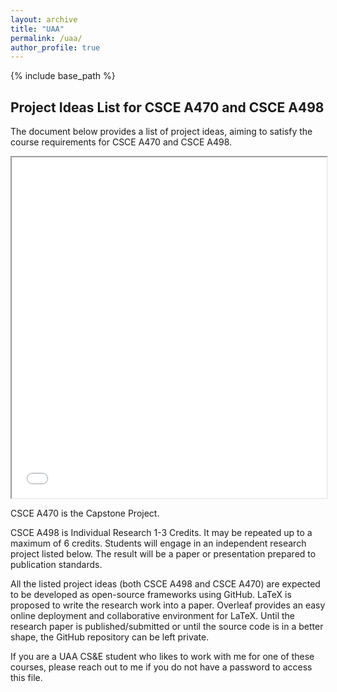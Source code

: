 ```yaml
---
layout: archive
title: "UAA"
permalink: /uaa/
author_profile: true
---
```


{% include base_path %}

## Project Ideas List for CSCE A470 and CSCE A498

The document below provides a list of project ideas, aiming to satisfy the course requirements for CSCE A470 and CSCE A498.

<iframe src="../files/uaa-projects-list.pdf" width="100%" height="545px"></iframe>

CSCE A470 is the Capstone Project.

CSCE A498 is Individual Research 1-3 Credits. It may be repeated up to a maximum of 6 credits. Students will engage in an independent research project listed below. The result will be a paper or presentation prepared to publication standards.

All the listed project ideas (both CSCE A498 and CSCE A470) are expected to be developed as open-source frameworks using GitHub. LaTeX is proposed to write the research work into a paper. Overleaf provides an easy online deployment and collaborative environment for LaTeX. Until the research paper is published/submitted or until the source code is in a better shape, the GitHub repository can be left private.

If you are a UAA CS&E student who likes to work with me for one of these courses, please reach out to me if you do not have a password to access this file.
